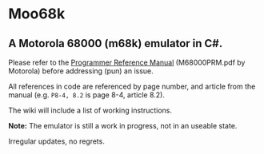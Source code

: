 # Moo68k
## A Motorola 68000 (m68k) emulator in C#. 

Please refer to the [Programmer Reference Manual](https://www.nxp.com/files/archives/doc/ref_manual/M68000PRM.pdf) (M68000PRM.pdf by Motorola) before addressing (pun) an issue.

All references in code are referenced by page number, and article from the manual (e.g. `P8-4, 8.2` is page 8-4, article 8.2).

The wiki will include a list of working instructions.

**Note:** The emulator is still a work in progress, not in an useable state.

Irregular updates, no regrets.